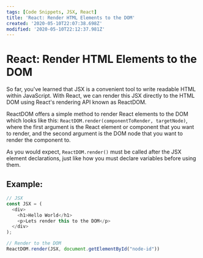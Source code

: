 ```yaml
---
tags: [Code Snippets, JSX, React]
title: 'React: Render HTML Elements to the DOM'
created: '2020-05-10T22:07:38.698Z'
modified: '2020-05-10T22:12:37.981Z'
---
```


React: Render HTML Elements to the DOM
======================================

So far, you've learned that JSX is a convenient tool to write readable HTML within JavaScript. With React, we can render this JSX directly to the HTML DOM using React's rendering API known as ReactDOM.

ReactDOM offers a simple method to render React elements to the DOM which looks like this: ```ReactDOM.render(componentToRender, targetNode)```, where the first argument is the React element or component that you want to render, and the second argument is the DOM node that you want to render the component to.

As you would expect, ```ReactDOM.render()``` must be called after the JSX element declarations, just like how you must declare variables before using them.

Example:
--------
``` javascript
// JSX
const JSX = (
  <div>
    <h1>Hello World</h1>
    <p>Lets render this to the DOM</p>
  </div>
);

// Render to the DOM
ReactDOM.render(JSX, document.getElementById("node-id"))
```
